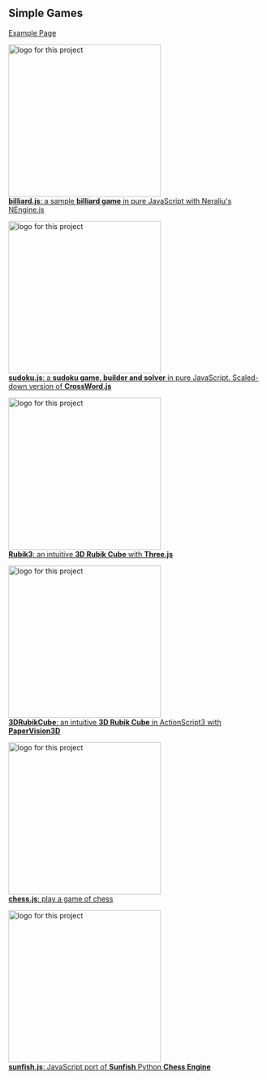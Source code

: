 
<h2 id="mycat_games">Simple Games</h2> 

[Example Page](https://foo123.github.io/examples/#controller_page_games)  
 

<p>
    <a href="https://foo123.github.io/examples/billiard.js/"><img alt="logo for this project" src="https://foo123.github.io/thumbs/billiard.jpg" width="300"></a>
    <br>  
    <a href="https://foo123.github.io/examples/billiard.js/"><b>billiard.js</b>: a sample <b>billiard game</b> in pure JavaScript with Neraliu's NEngine.js</a>
</p>

<p>
    <a href="https://foo123.github.io/examples/sudoku/"><img alt="logo for this project" src="https://foo123.github.io/thumbs/sudoku.jpg" width="300"></a>
    <br>  
    <a href="https://foo123.github.io/examples/sudoku/"><b>sudoku.js</b>: a <b>sudoku game, builder and solver</b> in pure JavaScript. Scaled-down version of <b>CrossWord.js</b></a>
</p>

<p>
    <a href="https://foo123.github.io/examples/rubik3/"><img alt="logo for this project" src="https://foo123.github.io/thumbs/rubik3.jpg" width="300"></a>
    <br>  
    <a href="https://foo123.github.io/examples/rubik3/"><b>Rubik3</b>: an intuitive <b>3D Rubik Cube</b> with <b>Three.js</b></a>
</p>

<p>
    <a href="https://github.com/foo123/3DRubikCube"><img alt="logo for this project" src="https://foo123.github.io/thumbs/rubik-as3.jpg" width="300"></a>
    <br>  
    <a href="https://github.com/foo123/3DRubikCube"><b>3DRubikCube</b>: an intuitive <b>3D Rubik Cube</b> in ActionScript3 with <b>PaperVision3D</b></a>
</p>

<p>
    <a href="https://foo123.github.io/examples/chess-play/"><img alt="logo for this project" src="https://foo123.github.io/thumbs/chess-play.jpg" width="300"></a>
    <br>  
    <a href="https://foo123.github.io/examples/chess-play/"><b>chess.js</b>: play a game of chess</a>
</p>

<p>
    <a href="https://github.com/foo123/sunfish.js"><img alt="logo for this project" src="https://foo123.github.io/thumbs/chess-play.jpg" width="300"></a>
    <br>  
    <a href="https://github.com/foo123/sunfish.js"><b>sunfish.js</b>: JavaScript port of <b>Sunfish</b> Python <b>Chess Engine</b></a>
</p>

